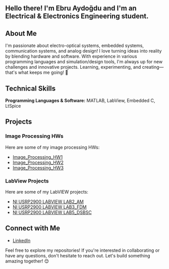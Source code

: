 ## Hello there! I'm Ebru Aydoğdu and I'm an Electrical & Electronics Engineering student. 

## About Me
I'm passionate about electro-optical systems, embedded systems, communication systems, and analog design! I love turning ideas into reality by blending hardware and software. With experience in various programming languages and simulation/design tools, I'm always up for new challenges and innovative projects. Learning, experimenting, and creating—that's what keeps me going! 🚀

## Technical Skills
**Programming Languages & Software:** MATLAB, LabView, Embedded C, LtSpice

## Projects

### Image Processing HWs
Here are some of my image processing HWs:
- [Image_Processing_HW1](https://github.com/aydebru/Image_Processing_HW1.git)
- [Image_Processing_HW2](https://github.com/aydebru/Image_Processing_HW2.git)
- [Image_Processing_HW3](https://github.com/aydebru/Image_Processing_HW3.git)

### LabView Projects
Here are some of my LabVIEW projects:
- [NI USRP2900 LABVIEW LAB2_AM](https://github.com/aydebru/LabView_Lab2_AM.git)
- [NI USRP2900 LABVIEW LAB3_FDM](https://github.com/aydebru/LabView_Lab3_FDM.git)
- [NI USRP2900 LABVIEW LAB5_DSBSC](https://github.com/aydebru/LabView_Lab5_DSBSC.git)

## Connect with Me
- [LinkedIn](https://www.linkedin.com/in/aydogduebru)

Feel free to explore my repositories! If you're interested in collaborating or have any questions, don't hesitate to reach out. Let's build something amazing together! 😊

